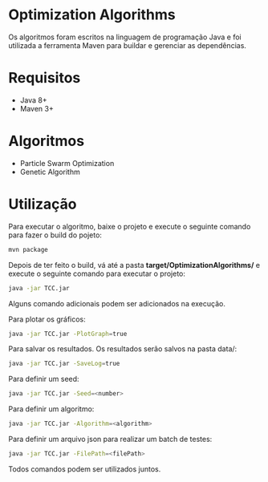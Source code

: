# Optimization Algorithms

Os algoritmos foram escritos na linguagem de programação Java e foi utilizada a ferramenta Maven para buildar e gerenciar as dependências.

# Requisitos

- Java 8+
- Maven 3+

# Algoritmos

- Particle Swarm Optimization
- Genetic Algorithm

# Utilização

Para executar o algoritmo, baixe o projeto e execute o seguinte comando para fazer o build do pojeto:


```bash
mvn package
```
Depois de ter feito o build, vá até a pasta **target/OptimizationAlgorithms/** e execute o seguinte comando para executar o projeto:
```bash
java -jar TCC.jar
```
	
Alguns comando adicionais podem ser adicionados na execução.	

Para plotar os gráficos:
```bash
java -jar TCC.jar -PlotGraph=true
```
	
Para salvar os resultados. Os resultados serão salvos na pasta data/:
```bash
java -jar TCC.jar -SaveLog=true
```

Para definir um seed:
```bash
java -jar TCC.jar -Seed=<number>
```

Para definir um algoritmo:
```bash
java -jar TCC.jar -Algorithm=<algorithm>
```

Para definir um arquivo json para realizar um batch de testes:
```bash
java -jar TCC.jar -FilePath=<filePath>
```
Todos comandos podem ser utilizados juntos.
